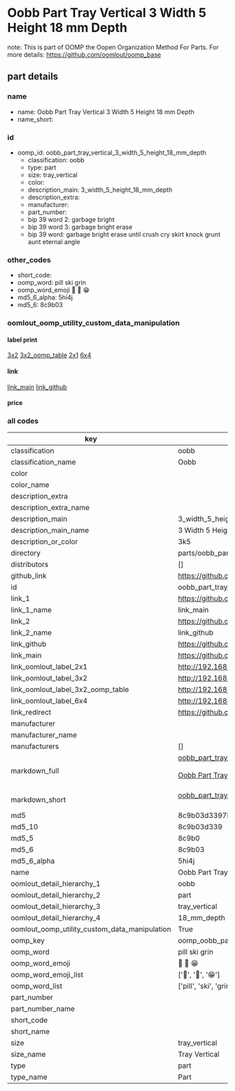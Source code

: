 # Oobb Part Tray Vertical 3 Width 5 Height 18 mm Depth  

note: This is part of OOMP the Oopen Organization Method For Parts. For more details: https://github.com/oomlout/oomp_base

##  part details
  







### name
* name: Oobb Part Tray Vertical 3 Width 5 Height 18 mm Depth
* name_short: 
### id
* oomp_id: oobb_part_tray_vertical_3_width_5_height_18_mm_depth
  * classification: oobb
  * type: part
  * size: tray_vertical
  * color: 
  * description_main: 3_width_5_height_18_mm_depth
  * description_extra: 
  * manufacturer: 
  * part_number: 
  * bip 39 word 2: garbage bright
  * bip 39 word 3: garbage bright erase
  * bip 39 word: garbage bright erase until crush cry skirt knock grunt aunt eternal angle

### other_codes
* short_code: 
* oomp_word: pill ski grin
* oomp_word_emoji :pill: :ski: :grin:
* md5_6_alpha: 5hi4j
* md5_6: 8c9b03






### oomlout_oomp_utility_custom_data_manipulation
#### label print
[3x2](http://192.168.1.245:1112/?label=oomp%205hi4j)
[3x2_oomp_table](http://192.168.1.108:1112/?label=oomp%205hi4j)
[2x1](http://192.168.1.242:1112/?label=oomp%205hi4j)
[6x4](http://192.168.1.55:1112/?label=oomp%205hi4j)    

#### link

[link_main](https://github.com/oomlout/oomlout_oomp_version_1_messy/tree/main/parts/oobb_part_tray_vertical_3_width_5_height_18_mm_depth) [link_github](https://github.com/oomlout/oomlout_oomp_version_1_messy/tree/main/parts/oobb_part_tray_vertical_3_width_5_height_18_mm_depth)                             

#### price







### all codes 
| key | value |  
| --- | --- |  
| classification | oobb |  
| classification_name | Oobb |  
| color |  |  
| color_name |  |  
| description_extra |  |  
| description_extra_name |  |  
| description_main | 3_width_5_height_18_mm_depth |  
| description_main_name | 3 Width 5 Height 18 mm Depth |  
| description_or_color | 3k5 |  
| directory | parts/oobb_part_tray_vertical_3_width_5_height_18_mm_depth |  
| distributors | [] |  
| github_link | https://github.com/oomlout/oomlout_oomp_part_src/tree/main/parts/oobb_part_tray_vertical_3_width_5_height_18_mm_depth |  
| id | oobb_part_tray_vertical_3_width_5_height_18_mm_depth |  
| link_1 | https://github.com/oomlout/oomlout_oomp_version_1_messy/tree/main/parts/oobb_part_tray_vertical_3_width_5_height_18_mm_depth |  
| link_1_name | link_main |  
| link_2 | https://github.com/oomlout/oomlout_oomp_version_1_messy/tree/main/parts/oobb_part_tray_vertical_3_width_5_height_18_mm_depth |  
| link_2_name | link_github |  
| link_github | https://github.com/oomlout/oomlout_oomp_version_1_messy/tree/main/parts/oobb_part_tray_vertical_3_width_5_height_18_mm_depth |  
| link_main | https://github.com/oomlout/oomlout_oomp_version_1_messy/tree/main/parts/oobb_part_tray_vertical_3_width_5_height_18_mm_depth |  
| link_oomlout_label_2x1 | http://192.168.1.242:1112/?label=oomp%205hi4j |  
| link_oomlout_label_3x2 | http://192.168.1.245:1112/?label=oomp%205hi4j |  
| link_oomlout_label_3x2_oomp_table | http://192.168.1.108:1112/?label=oomp%205hi4j |  
| link_oomlout_label_6x4 | http://192.168.1.55:1112/?label=oomp%205hi4j |  
| link_redirect | https://github.com/oomlout/oomlout_oomp_version_1_messy/tree/main/parts/oobb_part_tray_vertical_3_width_5_height_18_mm_depth |  
| manufacturer |  |  
| manufacturer_name |  |  
| manufacturers | [] |  
| markdown_full | [oobb_part_tray_vertical_3_width_5_height_18_mm_depth](none)<br>[](none)<br>[Oobb Part Tray Vertical 3 Width 5 Height 18 Mm Depth](none)<br><br> |  
| markdown_short | [oobb_part_tray_vertical_3_width_5_height_18_mm_depth](none)<br><br> |  
| md5 | 8c9b03d3397bd954d49a8ee298c702fc |  
| md5_10 | 8c9b03d339 |  
| md5_5 | 8c9b0 |  
| md5_6 | 8c9b03 |  
| md5_6_alpha | 5hi4j |  
| name | Oobb Part Tray Vertical 3 Width 5 Height 18 mm Depth |  
| oomlout_detail_hierarchy_1 | oobb |  
| oomlout_detail_hierarchy_2 | part |  
| oomlout_detail_hierarchy_3 | tray_vertical |  
| oomlout_detail_hierarchy_4 | 18_mm_depth |  
| oomlout_oomp_utility_custom_data_manipulation | True |  
| oomp_key | oomp_oobb_part_tray_vertical_3_width_5_height_18_mm_depth |  
| oomp_word | pill ski grin |  
| oomp_word_emoji | :pill: :ski: :grin: |  
| oomp_word_emoji_list | [':pill:', ':ski:', ':grin:'] |  
| oomp_word_list | ['pill', 'ski', 'grin'] |  
| part_number |  |  
| part_number_name |  |  
| short_code |  |  
| short_name |  |  
| size | tray_vertical |  
| size_name | Tray Vertical |  
| type | part |  
| type_name | Part |  
